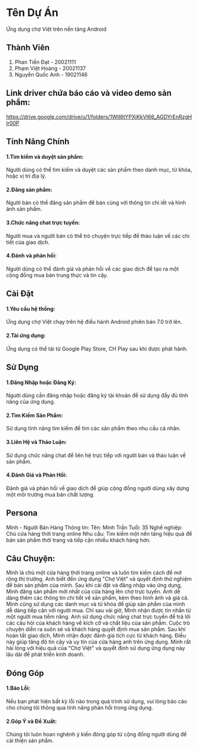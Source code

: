 # Tên Dự Án

Ứng dụng chợ Việt trên nền tảng Android



## Thành Viên

1. Phan Tiến Đạt - 20021111
2. Phạm Việt Hoàng - 20021137
3. Nguyễn Quốc Anh - 19021146
   
## Link driver chứa báo cáo và video demo sản phẩm:
https://drive.google.com/drive/u/1/folders/1WtI6tYPXiKkVI66_AGDYrEnRzgHlr00P

## Tính Năng Chính

#### 1.Tìm kiếm và duyệt sản phẩm: 
Người dùng có thể tìm kiếm và duyệt các sản phẩm theo danh mục, từ khóa, hoặc vị trí địa lý.
#### 2.Đăng sản phẩm:
Người bán có thể đăng sản phẩm để bán cùng với thông tin chi iết và hình ảnh sản phẩm.
#### 3.Chức năng chat trực tuyến:
Người mua và người bán có thể trò chuyện trực tiếp để thảo luận về các chi tiết của giao dịch.
#### 4.Đánh và phản hồi:
Người dùng có thể đánh giá và phản hồi về các giao dịch để tạo ra một cộng đồng mua bán trung thực và tin cậy.

## Cài Đặt

#### 1.Yêu cầu hệ thống: 
Ứng dụng chợ Việt chạy trên hệ điều hành Android phiên bản 7.0 trở lên.

#### 2.Tải ứng dụng:
Ứng dụng có thể tải từ Google Play Store, CH Play sau khi được phát hành.

## Sử Dụng

#### 1.Đăng Nhập hoặc Đăng Ký: 
Người dùng cần đăng nhập hoặc đăng ký tài khoản để sử dụng đầy đủ tính năng của ứng dụng.
#### 2.Tìm Kiếm Sản Phẩm: 
Sử dụng tính năng tìm kiếm để tìm các sản phẩm theo nhu cầu cá nhân.
#### 3.Liên Hệ và Thảo Luận: 
Sử dụng chức năng chat để liên hệ trực tiếp với người bán và thảo luận về sản phẩm.
#### 4.Đánh Giá và Phản Hồi: 
Đánh giá và phản hồi về giao dịch để giúp cộng đồng người dùng xây dựng một môi trường mua bán chất lượng.

## Persona 
Minh - Người Bán Hàng
Thông tin:
Tên: Minh Trần
Tuổi: 35
Nghề nghiệp: Chủ cửa hàng thời trang online
Nhu cầu: Tìm kiếm một nền tảng hiệu quả để bán sản phẩm thời trang và tiếp cận nhiều khách hàng hơn.
## Câu Chuyện:
Minh là chủ một cửa hàng thời trang online và luôn tìm kiếm cách để mở rộng thị trường. Anh biết đến ứng dụng "Chợ Việt" và quyết định thử nghiệm để bán sản phẩm của mình.
Sau khi cài đặt và đăng nhập vào ứng dụng, Minh đăng sản phẩm mới nhất của cửa hàng lên chợ trực tuyến. Anh dễ dàng thêm các thông tin chi tiết về sản phẩm, kèm theo hình ảnh và giá cả. Minh cũng sử dụng các danh mục và từ khóa để giúp sản phẩm của mình dễ dàng tiếp cận với người mua.
Chỉ sau vài giờ, Minh nhận được tin nhắn từ một người mua tiềm năng. Anh sử dụng chức năng chat trực tuyến để trả lời các câu hỏi của khách hàng về kích cỡ và chất liệu của sản phẩm. Cuộc trò chuyện diễn ra suôn sẻ và khách hàng quyết định mua sản phẩm.
Sau khi hoàn tất giao dịch, Minh nhận được đánh giá tích cực từ khách hàng. Điều này giúp tăng độ tin cậy và uy tín của cửa hàng anh trên ứng dụng. Minh rất hài lòng với hiệu quả của "Chợ Việt" và quyết định sử dụng ứng dụng này lâu dài để phát triển kinh doanh.

## Đóng Góp

#### 1.Báo Lỗi: 
Nếu bạn phát hiện bất kỳ lỗi nào trong quá trình sử dụng, vui lòng báo cáo cho chúng tôi thông qua tính năng phản hồi trong ứng dụng.
#### 2.Góp Ý và Đề Xuất: 
Chúng tôi luôn hoan nghênh ý kiến đóng góp từ cộng đồng người dùng để cải thiện sản phẩm.

